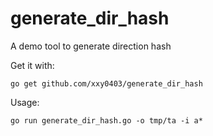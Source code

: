 # generate_dir_hash
A demo tool to generate direction hash

Get it with:
    
    go get github.com/xxy0403/generate_dir_hash

Usage:
    
    go run generate_dir_hash.go -o tmp/ta -i a*
